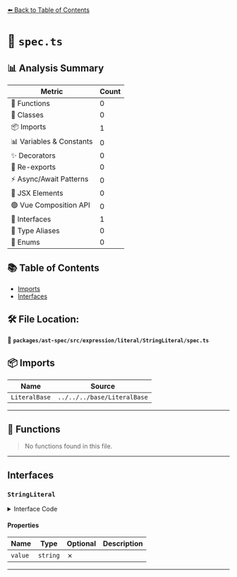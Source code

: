 [⬅️ Back to Table of Contents](../../../../../../index.md)

# 📄 `spec.ts`

## 📊 Analysis Summary

| Metric | Count |
|--------|-------|
| 🔧 Functions | 0 |
| 🧱 Classes | 0 |
| 📦 Imports | 1 |
| 📊 Variables & Constants | 0 |
| ✨ Decorators | 0 |
| 🔄 Re-exports | 0 |
| ⚡ Async/Await Patterns | 0 |
| 💠 JSX Elements | 0 |
| 🟢 Vue Composition API | 0 |
| 📐 Interfaces | 1 |
| 📑 Type Aliases | 0 |
| 🎯 Enums | 0 |

## 📚 Table of Contents

- [Imports](#imports)
- [Interfaces](#interfaces)

## 🛠️ File Location:
📂 **`packages/ast-spec/src/expression/literal/StringLiteral/spec.ts`**

## 📦 Imports

| Name | Source |
|------|--------|
| `LiteralBase` | `../../../base/LiteralBase` |


---

## 🔧 Functions

> No functions found in this file.


---

## Interfaces

### `StringLiteral`

<details><summary>Interface Code</summary>

```ts
export interface StringLiteral extends LiteralBase {
  value: string;
}
```
</details>

#### Properties

| Name | Type | Optional | Description |
|------|------|----------|-------------|
| `value` | `string` | ✗ |  |


---